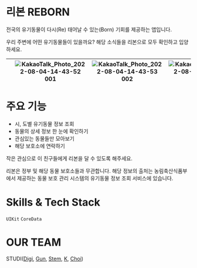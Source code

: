 # 리본 REBORN
전국의 유기동물이 다시(Re) 태어날 수 있는(Born) 기회를 제공하는 앱입니다.

우리 주변에 어떤 유기동물들이 있을까요?
해당 소식들을 리본으로 모두 확인하고 입양하세요.

||![KakaoTalk_Photo_2022-08-04-14-43-52 001](https://user-images.githubusercontent.com/40821203/182771772-38502344-e589-4b71-b5f7-ddebd0dd8a54.png)|![KakaoTalk_Photo_2022-08-04-14-43-53 002](https://user-images.githubusercontent.com/40821203/182771809-36897b9c-268a-466d-84d4-7cbaf2c98ade.png)|![KakaoTalk_Photo_2022-08-04-14-43-54 003](https://user-images.githubusercontent.com/40821203/182771839-daf03f7f-3bb2-45d3-ad3e-71c9f9a06a22.png)|
|-|-|-|-|






# 주요 기능
* 시, 도별 유기동물 정보 조회
* 동물의 상세 정보 한 눈에 확인하기
* 관심있는 동물들만 모아보기
* 해당 보호소에 연락하기

작은 관심으로 이 친구들에게 리본을 달 수 있도록 해주세요.

리본은 정부 및 해당 동물 보호소들과 무관합니다.
해당 정보의 출처는 농림축산식품부에서 제공하는 동물 보호 관리 시스템의 유기동물 정보 조회 서비스에 있습니다.

# Skills & Tech Stack
`UIKit`
`CoreData`

# OUR TEAM
STUDI([Digi](https://github.com/pagh2322), [Gun](https://github.com/namgeon1106), [Stem](https://github.com/stemmmm), [K](https://github.com/rkddnr330), [Choi](https://github.com/Hyeminchio))



